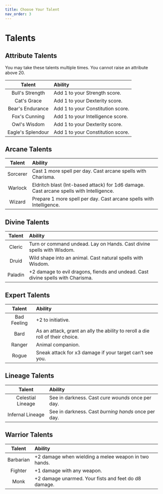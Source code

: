 ```yaml
---
title: Choose Your Talent
nav_order: 3
---
```


# Talents

## Attribute Talents

You may take these talents multiple times. You cannot raise an attribute above 20.

| Talent   | Ability                                    |
|:--------:|:-------------------------------------------|
| Bull's Strength   | Add 1 to your Strength score.     |
| Cat's Grace       | Add 1 to your Dexterity score.    |
| Bear's Endurance  | Add 1 to your Constitution score. |
| Fox's Cunning     | Add 1 to your Intelligence score. |
| Owl's Wisdom      | Add 1 to your Dexterity score.    |
| Eagle's Splendour | Add 1 to your Constitution score. |

## Arcane Talents

| Talent   | Ability                                                                                 |
|:--------:|:----------------------------------------------------------------------------------------|
| Sorcerer | Cast 1 more spell per day. Cast arcane spells with Charisma.                            |
| Warlock  | Eldritch blast (Int-based attack) for 1d6 damage. Cast arcane spells with Intelligence. |
| Wizard   | Prepare 1 more spell per day. Cast arcane spells with Intelligence.                     |

## Divine Talents

| Talent | Ability |
|:------:|:--------|
| Cleric | Turn or command undead. Lay on Hands. Cast divine spells with Wisdom. |
| Druid | Wild shape into an animal. Cast natural spells with Wisdom. |
| Paladin | +2 damage to evil dragons, fiends and undead. Cast divine spells with Charisma. |

## Expert Talents

| Talent | Ability |
|:------:|:--------|
| Bad Feeling | +2 to initiative.                                                             |
| Bard        | As an attack, grant an ally the ability to reroll a die roll of their choice. |
| Ranger      | Animal companion.                                                             |
| Rogue       | Sneak attack for x3 damage if your target can’t see you.                      |

## Lineage Talents

| Talent | Ability |
|:------:|:--------|
| Celestial Lineage | See in darkness. Cast *cure wounds* once per day.   |
| Infernal Lineage  | See in darkness. Cast *burning hands* once per day. |

## Warrior Talents

| Talent | Ability |
|:------:|:--------|
| Barbarian | +2 damage when wielding a melee weapon in two hands. |
| Fighter | +1 damage with any weapon. |
| Monk | +2 damage unarmed. Your fists and feet do d8 damage. |
